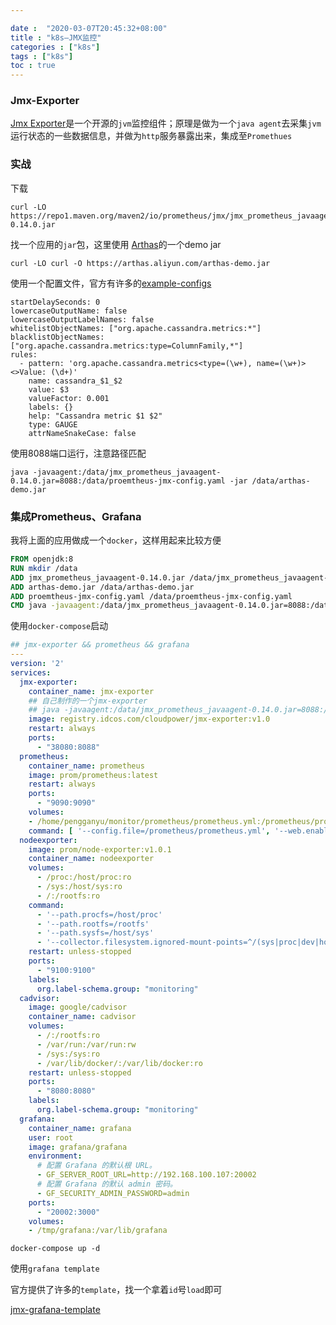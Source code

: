 ```yaml
---

date :  "2020-03-07T20:45:32+08:00" 
title : "k8s—JMX监控" 
categories : ["k8s"] 
tags : ["k8s"] 
toc : true
---
```


### Jmx-Exporter

[Jmx Exporter](https://github.com/prometheus/jmx_exporter)是一个开源的`jvm`监控组件；原理是做为一个`java agent`去采集`jvm`运行状态的一些数据信息，并做为`http`服务暴露出来，集成至`Promethues`

### 实战

下载

```
curl -LO https://repo1.maven.org/maven2/io/prometheus/jmx/jmx_prometheus_javaagent/0.14.0/jmx_prometheus_javaagent-0.14.0.jar
```

找一个应用的`jar`包，这里使用 [Arthas](https://arthas.gitee.io/)的一个demo jar

```shell
curl -LO curl -O https://arthas.aliyun.com/arthas-demo.jar
```

使用一个配置文件，官方有许多的[example-configs](https://github.com/prometheus/jmx_exporter/blob/master/example_configs/)

```shell
startDelaySeconds: 0
lowercaseOutputName: false
lowercaseOutputLabelNames: false
whitelistObjectNames: ["org.apache.cassandra.metrics:*"]
blacklistObjectNames: ["org.apache.cassandra.metrics:type=ColumnFamily,*"]
rules:
  - pattern: 'org.apache.cassandra.metrics<type=(\w+), name=(\w+)><>Value: (\d+)'
    name: cassandra_$1_$2
    value: $3
    valueFactor: 0.001
    labels: {}
    help: "Cassandra metric $1 $2"
    type: GAUGE
    attrNameSnakeCase: false
```

使用8088端口运行，注意路径匹配

```
java -javaagent:/data/jmx_prometheus_javaagent-0.14.0.jar=8088:/data/proemtheus-jmx-config.yaml -jar /data/arthas-demo.jar
```

### 集成Prometheus、Grafana

我将上面的应用做成一个`docker`，这样用起来比较方便

```dockerfile
FROM openjdk:8
RUN mkdir /data
ADD jmx_prometheus_javaagent-0.14.0.jar /data/jmx_prometheus_javaagent-0.14.0.jar
ADD arthas-demo.jar /data/arthas-demo.jar
ADD proemtheus-jmx-config.yaml /data/proemtheus-jmx-config.yaml
CMD java -javaagent:/data/jmx_prometheus_javaagent-0.14.0.jar=8088:/data/proemtheus-jmx-config.yaml -jar /data/arthas-demo.jar
```

使用`docker-compose`启动

```yaml
## jmx-exporter && prometheus && grafana
---
version: '2'
services:
  jmx-exporter:
    container_name: jmx-exporter
    ## 自己制作的一个jmx-exporter
    ## java -javaagent:/data/jmx_prometheus_javaagent-0.14.0.jar=8088:/data/proemtheus-jmx-config.yaml -jar /data/arthas-demo.jar
    image: registry.idcos.com/cloudpower/jmx-exporter:v1.0
    restart: always
    ports: 
      - "38080:8088"
  prometheus:
    container_name: prometheus
    image: prom/prometheus:latest
    restart: always
    ports:
      - "9090:9090"
    volumes:
    - /home/pengganyu/monitor/prometheus/prometheus.yml:/prometheus/prometheus.yml
    command: [ '--config.file=/prometheus/prometheus.yml', '--web.enable-lifecycle', '--web.enable-admin-api', '--storage.tsdb.retention=1y' ]
  nodeexporter:
    image: prom/node-exporter:v1.0.1
    container_name: nodeexporter
    volumes:
      - /proc:/host/proc:ro
      - /sys:/host/sys:ro
      - /:/rootfs:ro
    command:
      - '--path.procfs=/host/proc'
      - '--path.rootfs=/rootfs'
      - '--path.sysfs=/host/sys'
      - '--collector.filesystem.ignored-mount-points=^/(sys|proc|dev|host|etc)($$|/)'
    restart: unless-stopped
    ports:
      - "9100:9100"
    labels:
      org.label-schema.group: "monitoring"
  cadvisor:
    image: google/cadvisor
    container_name: cadvisor
    volumes:
      - /:/rootfs:ro
      - /var/run:/var/run:rw
      - /sys:/sys:ro
      - /var/lib/docker/:/var/lib/docker:ro
    restart: unless-stopped
    ports:
      - "8080:8080"
    labels:
      org.label-schema.group: "monitoring"
  grafana:
    container_name: grafana
    user: root
    image: grafana/grafana
    environment:
      # 配置 Grafana 的默认根 URL。
      - GF_SERVER_ROOT_URL=http://192.168.100.107:20002
      # 配置 Grafana 的默认 admin 密码。
      - GF_SECURITY_ADMIN_PASSWORD=admin
    ports:
      - "20002:3000"
    volumes:
    - /tmp/grafana:/var/lib/grafana
```

```shell
docker-compose up -d 
```

使用`grafana template`

官方提供了许多的`template`，找一个拿着`id`号`load`即可

[jmx-grafana-template](https://grafana.com/grafana/dashboards?direction=desc&orderBy=downloads&search=jmx&dataSource=prometheus)

